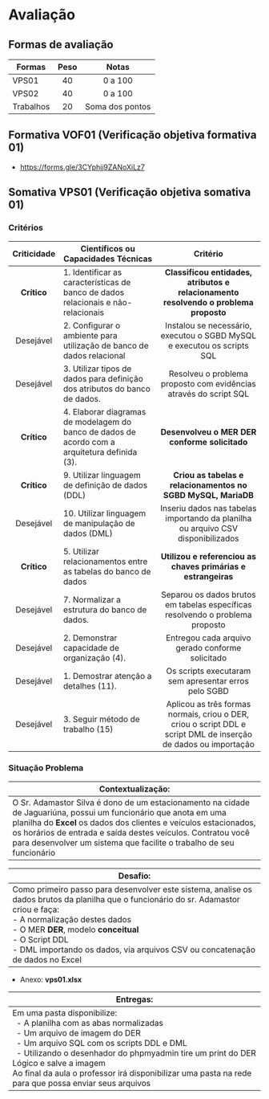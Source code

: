 # Avaliação
## Formas de avaliação
|Formas|Peso|Notas|
|-|:-:|:-:|
|VPS01|40|0 a 100|
|VPS02|40|0 a 100|
|Trabalhos|20|Soma dos pontos|
## Formativa VOF01 (Verificação objetiva formativa 01)
- https://forms.gle/3CYphjj9ZANoXiLz7
## Somativa VPS01 (Verificação objetiva somativa 01)
### Critérios
|Criticidade|Científicos ou Capacidades Técnicas|Critério|
|:-:|-|:-:|
|**Crítico**|1. Identificar as características de banco de dados relacionais e não-relacionais|**Classificou entidades, atributos e relacionamento resolvendo o problema proposto**|
|Desejável|2. Configurar o ambiente para utilização de banco de dados relacional|	Instalou se necessário, executou o SGBD MySQL e executou os scripts SQL|
|Desejável|3. Utilizar tipos de dados para definição dos atributos do banco de dados.|Resolveu o problema proposto com evidências através do script SQL|
|**Crítico**|4. Elaborar diagramas de modelagem do banco de dados de acordo com a arquitetura definida (3).	|**Desenvolveu o MER DER conforme solicitado**|
|**Crítico**|9. Utilizar linguagem de definição de dados (DDL)|**Criou as tabelas e relacionamentos no SGBD MySQL, MariaDB**|
|Desejável|10. Utilizar linguagem de manipulação de dados (DML)|Inseriu dados nas tabelas importando da planilha ou arquivo CSV disponibilizados|
|**Crítico**|5. Utilizar relacionamentos entre as tabelas do banco de dados|**Utilizou e referenciou as chaves primárias e estrangeiras**|
|Desejável|7. Normalizar a estrutura do banco de dados.|Separou os dados brutos em tabelas específicas resolvendo o problema proposto|
|Desejável|2. Demonstrar capacidade de organização (4).|Entregou cada arquivo gerado conforme solicitado|
|Desejável|1. Demostrar atenção a detalhes (11).|Os scripts executaram sem apresentar erros pelo SGBD|
|Desejável|3. Seguir método de trabalho (15)|Aplicou as três formas normais, criou o DER, criou o script DDL e script DML de inserção de dados ou importação|

### Situação Problema
|Contextualização:|
|-|
|O Sr. Adamastor Silva é dono de um estacionamento na cidade de Jaguariúna, possui um funcionário que anota em uma planilha do **Excel** os dados dos clientes e veículos estacionados, os horários de entrada e saída destes veículos. Contratou você para desenvolver um sistema que facilite o trabalho de seu funcionário|

|Desafio:|
|-|
|Como primeiro passo para desenvolver este sistema, analise os dados brutos da planilha que o funcionário do sr. Adamastor criou e faça:<br>- A normalização destes dados<br>- O MER **DER**, modelo **conceitual**<br>- O Script DDL<br>- DML importando os dados, via arquivos CSV ou concatenação de dados no Excel|

- Anexo: **vps01.xlsx**

|Entregas:|
|-|
|Em uma pasta disponibilize:<br>&ensp;- A planilha com as abas normalizadas<br>&ensp;- Um arquivo de imagem do DER<br>&ensp;- Um arquivo SQL com os scripts DDL e DML<br>&ensp;- Utilizando o desenhador do phpmyadmin tire um print do DER Lógico e salve a imagem<br> Ao final da aula o professor irá disponibilizar uma pasta na rede para que possa enviar seus arquivos|
